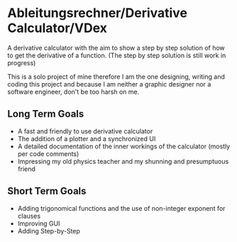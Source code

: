 # Ableitungsrechner/Derivative Calculator/VDex

A derivative calculator with the aim to show a step by step solution of how to get the derivative of a function. (The step by step solution is still work in progress)

This is a solo project of mine therefore I am the one designing, writing and coding this project and because I am neither a graphic designer nor a software engineer, don't be too harsh on me.

## Long Term Goals
* A fast and friendly to use derivative calculator 
* The addition of a plotter and a synchronized UI
* A detailed documentation of the inner workings of the calculator (mostly per code comments)
* Impressing my old physics teacher and my shunning and presumptuous friend

## Short Term Goals
* Adding trigonomical functions and the use of non-integer exponent for clauses
* Improving GUI
* Adding Step-by-Step
